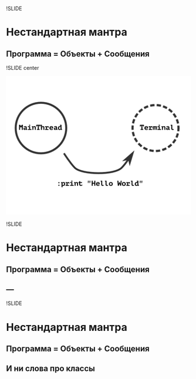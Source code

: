 !SLIDE

# Нестандартная мантра

## Программа = Объекты + Cообщения

!SLIDE center
<div><img src="message-send.png" /></div>

!SLIDE

# Нестандартная мантра

## Программа = Объекты + Cообщения

## —

!SLIDE

# Нестандартная мантра

## Программа = Объекты + Cообщения

## И ни слова про классы